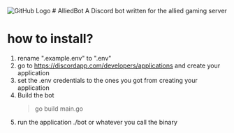 
![GitHub Logo](https://cdn.discordapp.com/icons/604737067389288448/a_ed10f97b727c8a810e4c619c5ba4597e.png?size=128) # AlliedBot A Discord bot written for the allied gaming server


# how to install?
 1. rename ".example.env" to ".env"
 2. go to https://discordapp.com/developers/applications and create your application
 3. set the .env credentials to the ones you got from creating your application
 4. Build the bot
    > go build main.go
 5. run the application ./bot or whatever you call the binary
